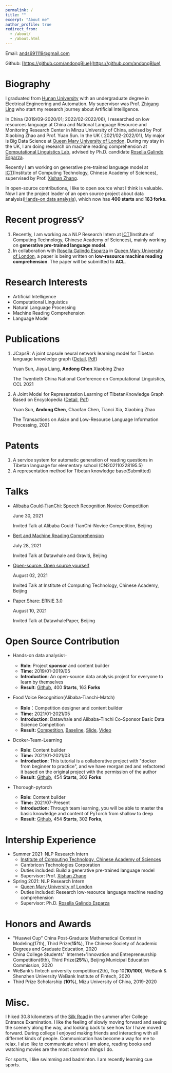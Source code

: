 ```yaml
---
permalink: /
title: ""
excerpt: "About me"
author_profile: true
redirect_from: 
  - /about/
  - /about.html
---
```

Email: ands691119@gmail.com

Github: [https://github.com/andongBlue](https://github.com/andongBlue)

# Biography 

I graduated from [Hunan University](http://www-en.hnu.edu.cn/) with an undergraduate degree in Electrical Engineering and Automation. My supervisor was Prof. [Zhigang Ling](http://eeit.hnu.edu.cn/info/1307/4568.htm) who start my research journey about Artificial Intelligence.

In China (2019/09-2020/01; 2022/02-2022/06), I researched on low resources language at China and National Language Resource and Monitoring Research Center in Minzu University of China, advised by  Prof. Xiaobing Zhao and  Prof. Yuan Sun. In the UK ( 2021/02-2022/01), My major is Big Data Science at [Queen Mary University of London](https://www.qmul.ac.uk/). During my stay in the UK, I am doing research on machine reading comprehension at [Computational Linguistics Lab](http://compling.eecs.qmul.ac.uk/), advised by Ph.D. candidate [Rosella Galindo Esparza](https://scholar.google.com/citations?user=oxqjNj8AAAAJ&hl=en).

Recently I am working on generative pre-trained language model at [ICT](http://english.ict.cas.cn/)(Institute of Computing Technology, Chinese Academy of Sciences), supervised by Prof. [Xishan Zhang](http://people.ucas.edu.cn/~zhangxishan?language=en). 

In open-source contributions, I like to open source what I think is valuable. Now I am the project leader of an open source project about data analysis([Hands-on data analysis](https://github.com/datawhalechina/hands-on-data-analysis/blob/master/README-English.md)), which now has **400 starts** and **163 forks**.

# Recent progress💡

1. Recently, I am working as a NLP Research Intern  at [ICT](http://english.ict.cas.cn/)(Institute of Computing Technology, Chinese Academy of Sciences), mainly working on **generative pre-trained language model**.
2. In collaboration with [Rosella Galindo Esparza](https://scholar.google.com/citations?user=oxqjNj8AAAAJ&hl=en) in [Queen Mary University of London](http://compling.eecs.qmul.ac.uk/), a paper is being written on **low-resource machine reading comprehension**. The paper will be submitted to **ACL**.

# Research Interests
- Artificial Intelligence
- Computational Linguistics
- Natural Language Processing
- Machine Reading Comprehension
- Language Model

# Publications
1. JCapsR: A joint capsule neural network learning model for Tibetan language knowledge graph ([Detail](https://andongblue.github.io/chenandong.github.io//publication/2010-10-01-paper-title-number-1), [Pdf](https://github.com/andongBlue/chenandong.github.io/blob/master/files/JCapsR.pdf))

    Yuan Sun, Jiaya Liang, **Andong Chen** Xiaobing Zhao

    The Twentieth China National Conference on Computational Linguistics, CCL 2021 


2. A Joint Model for Representation Learning of TibetanKnowledge Graph Based on Encyclopedia ([Detail](https://andongblue.github.io/chenandong.github.io//publication/2015-10-01-paper-title-number-2), [Pdf](https://dl.acm.org/doi/abs/10.1145/3447248))

    Yuan Sun, **Andong Chen**, Chaofan Chen, Tianci Xia, Xiaobing Zhao

    The Transactions on Asian and Low-Resource Language Information Processing, 2021


# Patents 
1. A service system for automatic generation of reading questions in Tibetan language for elementary school (CN202110228195.5)
2. A representation method for Tibetan knowledge base(Submitted)

# Talks

- [Alibaba Could-TianChi: Speech Recognition Novice Competition](https://andongblue.github.io/chenandong.github.io//talks/2014-03-01-talk-3)

   June 30, 2021

  Invited Talk at Alibaba Could-TianChi-Novice Competition, Beijing

- [Bert and Machine Reading Comprehension](https://andongblue.github.io/chenandong.github.io//talks/2013-03-01-tutorial-1)

   July 28, 2021

  Invited Talk at Datawhale and Graviti, Beijing

- [Open-source: Open source yourself](https://andongblue.github.io/chenandong.github.io//talks/2014-02-01-talk-2)

   August 02, 2021

  Invited Talk at Institute of Computing Technology, Chinese Academy, Beijing

- [Paper Share: ERNIE 3.0]([](https://andongblue.github.io/chenandong.github.io//talks/2012-03-01-talk-1))

   August 10, 2021

  Invited Talk at DatawhalePaper, Beijing

# Open Source Contribution

* Hands-on data analysis✨
  * **Role**: Project **sponsor** and content builder
  * **Time:** 2019/01-2019/05
  * **Introduction**: An open-source data analysis project for everyone to learn by themselves
  * **Result**: [Github](https://github.com/datawhalechina/hands-on-data-analysis), 400 **Starts**, 163 **Forks**
* Food Voice Recognition(Alibaba-Tianchi-Match)
  * **Role**：Competition designer and content builder
  * **Time:** 2021/01-2021/05
  * **Introduction**: Datawhale and Alibaba-Tinchi Co-Sponsor Basic Data Science Competition
  * **Result:** [Competition](https://tianchi.aliyun.com/competition/entrance/531887/information), [Baseline](https://github.com/datawhalechina/team-learning-nlp/tree/d897fca06531e60e5e4402d6198020241e43e00b/FoodVoiceRecognition), [Slide](https://docs.google.com/presentation/d/1-U_QbUO_WDIXtvCo45PnDCRsJa0A3_Ur/edit), [Video](https://www.bilibili.com/video/BV1Uq4y1E7Di?p=1)

* Dcoker-Team-Learning 
  * **Role**: Content builder
  * **Time:** 2021/01-2021/03
  * **Introduction**: This tutorial is a collaborative project with "docker from beginner to practice", and we have reorganized and refactored it based on the original project with the permission of the author
  * **Result**: [Github](https://github.com/datawhalechina/team-learning-program/tree/518aa9c8d5abb0d344583347f58336da68fe5b8d/Docker), 454 **Starts**,  302 **Forks**

* Thorough-pytorch 
  * **Role**: Content builder
  * **Time:** 2021/07-Present
  * **Introduction:** Through team learning, you will be able to master the basic knowledge and content of PyTorch from shallow to deep
  * **Result**: [Github](https://github.com/datawhalechina/thorough-pytorch/tree/f5f450e1f276aaeae202659f007065a927ce6ee3), 454 **Starts**, 302 **Forks**,  

# Intership Experience
* Summer 2021: NLP Research Intern
  * [Institute of Computing Technology, Chinese Academy of Sciences](http://english.ict.cas.cn/)
  * Cambricon Technologies Corporation
  * Duties included: Build a generative pre-trained language model
  * Supervisor: Prof. [Xishan Zhang](http://people.ucas.edu.cn/~zhangxishan?language=en)
* Spring 2021: NLP Research Intern
  * [Queen Mary University of London](https://www.qmul.ac.uk/)
  * Duties included: Research low-resource language machine reading comprehension
  * Supervisor: Ph.D. [Rosella Galindo Esparza](https://scholar.google.com/citations?user=oxqjNj8AAAAJ&hl=en)
  

# Honors and Awards

- "Huawei Cup" China Post-Graduate Mathematical Contest in Modeling(17th), Third Prize(**15%**), The Chinese Society of Academic Degrees and Graduate Education, 2020
- China College Students' 'Internet+'Innovation and Entrepreneurship Competition(6th), Third Prize(**25%**), Beijing Municipal Education Commission, 2020
- WeBank’s fintech university competition(2th), Top 10(**10/100**), WeBank & Shenzhen University WeBank Institute of Fintech, 2020
- Third Prize Scholarship (**10%**), Mizu University of China, 2019-2020

# Misc.
I hiked 30.8 kilometers of the [Silk Road](https://en.wikipedia.org/wiki/Silk_Road) in the summer after College Entrance Examination. I like the feeling of slowly moving forward and seeing the scenery along the way, and looking back to see how far I have moved forward. During college I enjoyed making friends and interacting with all differnet kinds of people. Communication has become a way for me to relax. I also like to communicate when I am alone, reading books and watching movies are the most common things I do.

For sports, I like swimming and badminton. I am recently learning cue sports.



